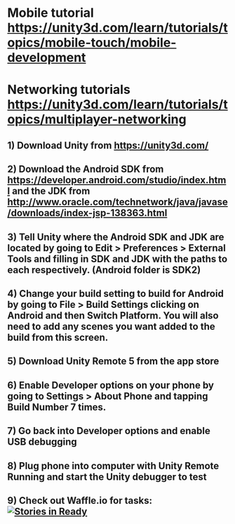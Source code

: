 # Mobile tutorial https://unity3d.com/learn/tutorials/topics/mobile-touch/mobile-development
# Networking tutorials https://unity3d.com/learn/tutorials/topics/multiplayer-networking
## 1) Download Unity from https://unity3d.com/
## 2) Download the Android SDK from https://developer.android.com/studio/index.html and the JDK from http://www.oracle.com/technetwork/java/javase/downloads/index-jsp-138363.html
## 3) Tell Unity where the Android SDK and JDK are located by going to Edit > Preferences > External Tools and filling in SDK and JDK with the paths to each respectively.  (Android folder is SDK2)
## 4) Change your build setting to build for Android by going to File > Build Settings clicking on Android and then Switch Platform.  You will also need to add any scenes you want added to the build from this screen.
## 5) Download Unity Remote 5 from the app store
## 6) Enable Developer options on your phone by going to Settings > About Phone and tapping Build Number 7 times. 
## 7) Go back into Developer options and enable USB debugging
## 8) Plug phone into computer with Unity Remote Running and start the Unity debugger to test
## 9) Check out Waffle.io for tasks: [![Stories in Ready](https://badge.waffle.io/Calvinjk/EECS441MobileGame.png?label=ready&title=Ready)](https://waffle.io/Calvinjk/EECS441MobileGame)
